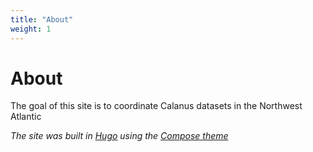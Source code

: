 ```yaml
---
title: "About"
weight: 1
---
```


# About

The goal of this site is to coordinate Calanus datasets in the Northwest Atlantic

*The site was built in [Hugo](https://gohugo.io/) using the [Compose theme](https://docs.neuralvibes.com/)*
